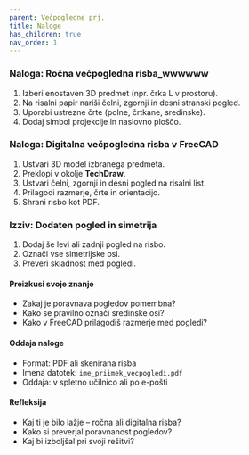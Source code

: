 ```yaml
---
parent: Večpogledne prj.
title: Naloge
has_children: true
nav_order: 1
---
```


### Naloga: Ročna večpogledna risba_wwwwww

1. Izberi enostaven 3D predmet (npr. črka L v prostoru).
2. Na risalni papir nariši čelni, zgornji in desni stranski pogled.
3. Uporabi ustrezne črte (polne, črtkane, sredinske).
4. Dodaj simbol projekcije in naslovno ploščo.

### Naloga: Digitalna večpogledna risba v FreeCAD

1. Ustvari 3D model izbranega predmeta.
2. Preklopi v okolje **TechDraw**.
3. Ustvari čelni, zgornji in desni pogled na risalni list.
4. Prilagodi razmerje, črte in orientacijo.
5. Shrani risbo kot PDF.

### Izziv: Dodaten pogled in simetrija

1. Dodaj še levi ali zadnji pogled na risbo.
2. Označi vse simetrijske osi.
3. Preveri skladnost med pogledi.

#### Preizkusi svoje znanje
- Zakaj je poravnava pogledov pomembna?
- Kako se pravilno označi sredinske osi?
- Kako v FreeCAD prilagodiš razmerje med pogledi?

#### Oddaja naloge
- Format: PDF ali skenirana risba
- Imena datotek: `ime_priimek_vecpogledi.pdf`
- Oddaja: v spletno učilnico ali po e-pošti

#### Refleksija
- Kaj ti je bilo lažje – ročna ali digitalna risba?
- Kako si preverjal poravnanost pogledov?
- Kaj bi izboljšal pri svoji rešitvi?


